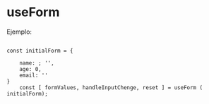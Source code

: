 # useForm

Ejemplo: 

```

const initialForm = {

    name: ; '',
    age: 0,
    email: ''
}
    const [ formValues, handleInputChenge, reset ] = useForm ( initialForm);

```